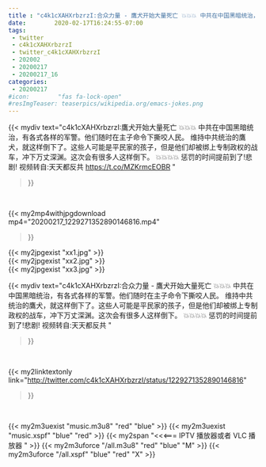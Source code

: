 ```yaml
---
title : "c4k1cXAHXrbzrzI:合众力量 - 鷹犬开始大量死亡 💥💥💥 中共在中国黑暗统治，有各式各样的军警。他们随时在主子命令下撕咬人民。 维持中共统治的鷹犬，就这样倒下了。这些人可能是平民家的孩子，但是他们却被绑上专制政权的战车，冲下万丈深渊。这次会有很多人这样倒下。 💥💥💥💥 惩罚的时间提前到了!悲剧!  视频转自:天天都反共 "
date:        2020-02-17T16:24:55-07:00
tags:
 - twitter
 - c4k1cXAHXrbzrzI
 - twitter_c4k1cXAHXrbzrzI
 - 202002
 - 20200217
 - 20200217_16
categories:
 - 20200217
#icon:        "fas fa-lock-open"
#resImgTeaser: teaserpics/wikipedia.org/emacs-jokes.png
---
```


{{< mydiv text="c4k1cXAHXrbzrzI:鷹犬开始大量死亡 💥💥💥 中共在中国黑暗统治，有各式各样的军警。他们随时在主子命令下撕咬人民。 维持中共统治的鷹犬，就这样倒下了。这些人可能是平民家的孩子，但是他们却被绑上专制政权的战车，冲下万丈深渊。这次会有很多人这样倒下。 💥💥💥💥 惩罚的时间提前到了!悲剧!  视频转自:天天都反共 https://t.co/MZKrmcEOBR "
>}}
<br>


{{< my2mp4withjpgdownload mp4="20200217_1229271352890146816.mp4"
>}}

{{< my2jpgexist "xx1.jpg" >}}<br>
{{< my2jpgexist "xx2.jpg" >}}<br>
{{< my2jpgexist "xx3.jpg" >}}<br>



{{< mydiv text="c4k1cXAHXrbzrzI:合众力量 - 鷹犬开始大量死亡 💥💥💥 中共在中国黑暗统治，有各式各样的军警。他们随时在主子命令下撕咬人民。 维持中共统治的鷹犬，就这样倒下了。这些人可能是平民家的孩子，但是他们却被绑上专制政权的战车，冲下万丈深渊。这次会有很多人这样倒下。 💥💥💥💥 惩罚的时间提前到了!悲剧!  视频转自:天天都反共 "
>}}
<br>

{{< my2linktextonly link="http://twitter.com/c4k1cXAHXrbzrzI/status/1229271352890146816"
>}}


<br>

{{< my2m3uexist "music.m3u8" "red"  "blue" >}} {{< my2m3uexist "music.xspf" "blue" "red"  >}} {{< my2span "<<<=== IPTV 播放器或者 VLC 播放器 " >}} {{< my2m3uforce "/all.m3u8" "red"  "blue" "M" >}} {{< my2m3uforce "/all.xspf" "blue" "red"  "X" >}} 
